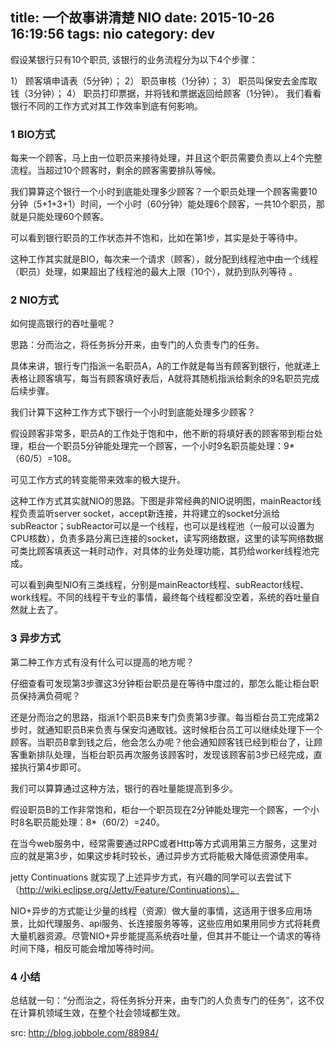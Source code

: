 title: 一个故事讲清楚 NIO
date: 2015-10-26 16:19:56
tags: nio
category: dev
---

假设某银行只有10个职员, 该银行的业务流程分为以下4个步骤：

1） 顾客填申请表（5分钟）；
2） 职员审核（1分钟）；
3） 职员叫保安去金库取钱（3分钟）；
4） 职员打印票据，并将钱和票据返回给顾客（1分钟）。
我们看看银行不同的工作方式对其工作效率到底有何影响。

### 1 BIO方式

每来一个顾客，马上由一位职员来接待处理，并且这个职员需要负责以上4个完整流程。当超过10个顾客时，剩余的顾客需要排队等候。

我们算算这个银行一个小时到底能处理多少顾客？一个职员处理一个顾客需要10分钟（5+1+3+1）时间，一个小时（60分钟）能处理6个顾客，一共10个职员，那就是只能处理60个顾客。

可以看到银行职员的工作状态并不饱和，比如在第1步，其实是处于等待中。

这种工作其实就是BIO，每次来一个请求（顾客），就分配到线程池中由一个线程（职员）处理，如果超出了线程池的最大上限（10个），就扔到队列等待 。

### 2 NIO方式

如何提高银行的吞吐量呢？

思路：分而治之，将任务拆分开来，由专门的人负责专门的任务。

具体来讲，银行专门指派一名职员A，A的工作就是每当有顾客到银行，他就递上表格让顾客填写，每当有顾客填好表后，A就将其随机指派给剩余的9名职员完成后续步骤。

我们计算下这种工作方式下银行一个小时到底能处理多少顾客？

假设顾客非常多，职员A的工作处于饱和中，他不断的将填好表的顾客带到柜台处理，柜台一个职员5分钟能处理完一个顾客，一个小时9名职员能处理：9*（60/5）=108。

可见工作方式的转变能带来效率的极大提升。

这种工作方式其实就NIO的思路。下图是非常经典的NIO说明图，mainReactor线程负责监听server socket，accept新连接，并将建立的socket分派给subReactor；subReactor可以是一个线程，也可以是线程池（一般可以设置为CPU核数），负责多路分离已连接的socket，读写网络数据，这里的读写网络数据可类比顾客填表这一耗时动作，对具体的业务处理功能，其扔给worker线程池完成。

可以看到典型NIO有三类线程，分别是mainReactor线程、subReactor线程、work线程。不同的线程干专业的事情，最终每个线程都没空着，系统的吞吐量自然就上去了。

### 3 异步方式

第二种工作方式有没有什么可以提高的地方呢？

仔细查看可发现第3步骤这3分钟柜台职员是在等待中度过的，那怎么能让柜台职员保持满负荷呢？

还是分而治之的思路，指派1个职员B来专门负责第3步骤。每当柜台员工完成第2步时，就通知职员B来负责与保安沟通取钱。这时候柜台员工可以继续处理下一个顾客。当职员B拿到钱之后，他会怎么办呢？他会通知顾客钱已经到柜台了，让顾客重新排队处理，当柜台职员再次服务该顾客时，发现该顾客前3步已经完成，直接执行第4步即可。

我们可以算算通过这种方法，银行的吞吐量能提高到多少。

假设职员B的工作非常饱和，柜台一个职员现在2分钟能处理完一个顾客，一个小时8名职员能处理：8*（60/2）=240。

在当今web服务中，经常需要通过RPC或者Http等方式调用第三方服务，这里对应的就是第3步，如果这步耗时较长，通过异步方式将能极大降低资源使用率。

jetty Continuations 就实现了上述异步方式，有兴趣的同学可以去尝试下（http://wiki.eclipse.org/Jetty/Feature/Continuations）。

NIO+异步的方式能让少量的线程（资源）做大量的事情，这适用于很多应用场景，比如代理服务、api服务、长连接服务等等，这些应用如果用同步方式将耗费大量机器资源。尽管NIO+异步能提高系统吞吐量，但其并不能让一个请求的等待时间下降，相反可能会增加等待时间。

### 4 小结

总结就一句：“分而治之，将任务拆分开来，由专门的人负责专门的任务”，这不仅在计算机领域生效，在整个社会领域都生效。

src: http://blog.jobbole.com/88984/